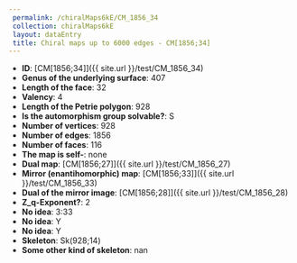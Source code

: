 ```yaml
--- 
 permalink: /chiralMaps6kE/CM_1856_34 
 collection: chiralMaps6kE
 layout: dataEntry
 title: Chiral maps up to 6000 edges - CM[1856;34]
---
```


- **ID**: [CM[1856;34]]({{ site.url }}/test/CM_1856_34)
- **Genus of the underlying surface**: 407
- **Length of the face**: 32
- **Valency**: 4
- **Length of the Petrie polygon**: 928
- **Is the automorphism group solvable?**: S
- **Number of vertices**: 928
- **Number of edges**: 1856
- **Number of faces**: 116
- **The map is self-**: none
- **Dual map**: [CM[1856;27]]({{ site.url }}/test/CM_1856_27)
- **Mirror (enantihomorphic) map**: [CM[1856;33]]({{ site.url }}/test/CM_1856_33)
- **Dual of the mirror image**: [CM[1856;28]]({{ site.url }}/test/CM_1856_28)
- **Z_q-Exponent?**: 2
- **No idea**:  3:33
- **No idea**: Y
- **No idea**: Y
- **Skeleton**: Sk(928;14)
- **Some other kind of skeleton**: nan

